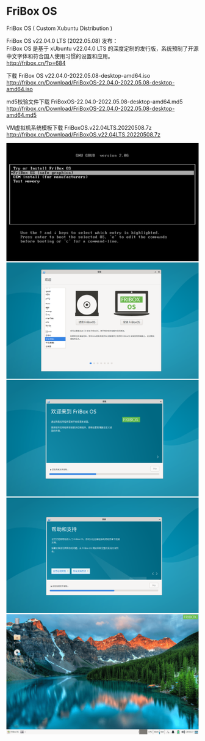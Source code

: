 # FriBox OS
FriBox OS ( Custom Xubuntu Distribution )

FriBox OS v22.04.0 LTS (2022.05.08) 发布：<br>
FriBox OS 是基于 xUbuntu v22.04.0 LTS 的深度定制的发行版，系统预制了开源中文字体和符合国人使用习惯的设置和应用。<br>
http://fribox.cn/?p=684

下载 FriBox OS v22.04.0-2022.05.08-desktop-amd64.iso<br>
http://fribox.cn/Download/FriBoxOS-22.04.0-2022.05.08-desktop-amd64.iso

md5校验文件下载 FriBoxOS-22.04.0-2022.05.08-desktop-amd64.md5<br>
http://fribox.cn/Download/FriBoxOS-22.04.0-2022.05.08-desktop-amd64.md5

VM虚拟机系统模板下载 FriBoxOS.v22.04LTS.20220508.7z
http://fribox.cn/Download/FriBoxOS.v22.04LTS.20220508.7z

![Image text](FriBoxOS.Boot.png)
![Image text](FriBoxOS.Install1.png)
![Image text](FriBoxOS.Install2.png)
![Image text](FriBoxOS.Install3.png)
![Image text](FriBoxOS.Desktop.png)
